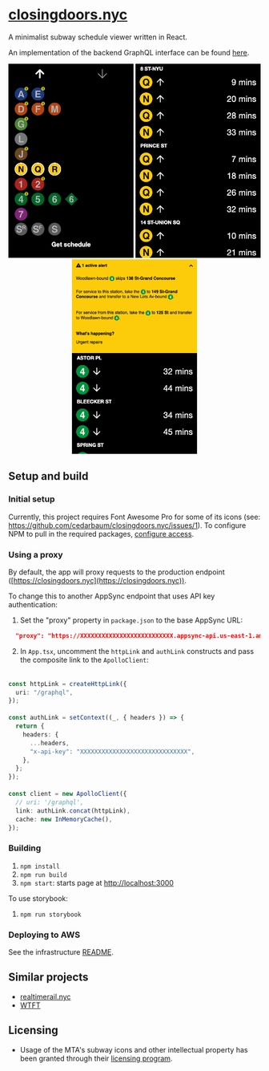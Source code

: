 # [closingdoors.nyc](https://closingdoors.nyc/)

A minimalist subway schedule viewer written in React.

An implementation of the backend GraphQL interface can be found [here](https://github.com/cedarbaum/transiter-graphql-proxy).

<p align="center">
  <img src="./.images/home.PNG" width="250" />
  <img src="./.images/schedule.PNG" width="250" />
  <img src="./.images/alert.png" width="250" />
</p>

## Setup and build

### Initial setup

Currently, this project requires Font Awesome Pro for some of its icons (see: https://github.com/cedarbaum/closingdoors.nyc/issues/1). To configure NPM to pull in the required packages, [configure access](https://fontawesome.com/docs/web/setup/packages#_1-configure-access).

### Using a proxy

By default, the app will proxy requests to the production endpoint ([https://closingdoors.nyc](https://closingdoors.nyc)).

To change this to another AppSync endpoint that uses API key authentication:

1. Set the "proxy" property in `package.json` to the base AppSync URL:

```json
  "proxy": "https://XXXXXXXXXXXXXXXXXXXXXXXXXX.appsync-api.us-east-1.amazonaws.com/",
```

2. In `App.tsx`, uncomment the `httpLink` and `authLink` constructs and pass the composite link to the `ApolloClient`:

```typescript

const httpLink = createHttpLink({
  uri: "/graphql",
});

const authLink = setContext((_, { headers }) => {
  return {
    headers: {
      ...headers,
      "x-api-key": "XXXXXXXXXXXXXXXXXXXXXXXXXXXXXX",
    },
  };
});

const client = new ApolloClient({
  // uri: '/graphql',
  link: authLink.concat(httpLink),
  cache: new InMemoryCache(),
});

```

### Building

1. `npm install`
2. `npm run build`
3. `npm start`: starts page at [http://localhost:3000](http://localhost:3000)

To use storybook:

1. `npm run storybook`

### Deploying to AWS

See the infrastructure [README](./infrastructure/README.md).

## Similar projects

- [realtimerail.nyc](https://github.com/jamespfennell/realtimerail.nyc-react)
- [WTFT](https://github.com/jonthornton/WTFT)

## Licensing

- Usage of the MTA's subway icons and other intellectual property has been granted through their [licensing program](https://new.mta.info/doing-business-with-us/licensing-program).

